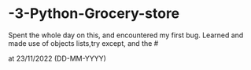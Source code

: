 # -3-Python-Grocery-store
Spent the whole day on this, and encountered my first bug. Learned and made use of objects
lists,try except, and the #

at 23/11/2022 (DD-MM-YYYY)
